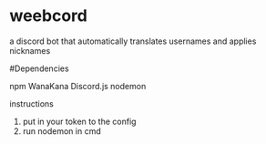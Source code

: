 # weebcord
a discord bot that automatically translates usernames and applies nicknames

#Dependencies

npm
WanaKana
Discord.js
nodemon


instructions
1.  put in your token to the config
2.  run nodemon in cmd 

